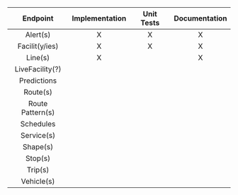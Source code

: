|     Endpoint     | Implementation | Unit Tests |    Documentation    |
|:----------------:|:--------------:|:----------:|:-------------------:|
|     Alert(s)     |        X       |     X      |          X          |
|  Facilit(y/ies)  |        X       |     X      |          X          |
|      Line(s)     |        X       |            |          X          |
|  LiveFacility(?) |                |            |                     |
|    Predictions   |                |            |                     |
|     Route(s)     |                |            |                     |
| Route Pattern(s) |                |            |                     |
|     Schedules    |                |            |                     |
|    Service(s)    |                |            |                     |
|     Shape(s)     |                |            |                     |
|      Stop(s)     |                |            |                     |
|      Trip(s)     |                |            |                     |
|    Vehicle(s)    |                |            |                     |
